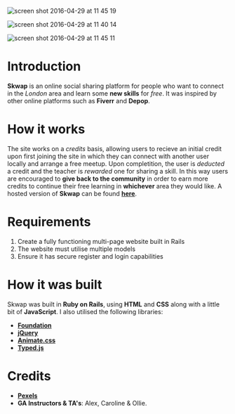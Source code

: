 ![screen shot 2016-04-29 at 11 45 19](https://cloud.githubusercontent.com/assets/8389262/14915758/3940ac22-0e0d-11e6-9768-a70f91573933.png)

![screen shot 2016-04-29 at 11 40 14](https://cloud.githubusercontent.com/assets/8389262/14915767/513f84ba-0e0d-11e6-8ed8-3f5220e5a640.png)

![screen shot 2016-04-29 at 11 45 11](https://cloud.githubusercontent.com/assets/8389262/14915742/1f49f594-0e0d-11e6-98ea-98379e12e8a0.png)




# Introduction
**Skwap** is an online social sharing platform for people who want to connect in the *London* area and learn some **new skills** for *free*. It was inspired by other online platforms such as **Fiverr** and **Depop**.

# How it works
The site works on a *credits* basis, allowing users to recieve an initial credit upon first joining the site in which they can connect with another user locally and arrange a free meetup. Upon completition, the user is *deducted* a credit and the teacher is *rewarded* one for sharing a skill. In this way users are encouraged to **give back to the community** in order to earn more credits to continue their free learning in **whichever** area they would like. A hosted version of **Skwap** can be found [**here**](http://skwap.herokuapp.com/).

# Requirements 
1. Create a fully functioning multi-page website built in Rails
2. The website must utilise multiple models
3. Ensure it has secure register and login capabilities

# How it was built
Skwap was built in **Ruby on Rails**, using **HTML** and **CSS** along with a little bit of **JavaScript**. I also utilised the following libraries:
- [**Foundation**](http://foundation.zurb.com/)
- [**jQuery**](https://jquery.com/download/)
- [**Animate.css**](https://daneden.github.io/animate.css/)
- [**Typed.js**](http://www.mattboldt.com/demos/typed-js/)

# Credits
- [**Pexels**](https://www.pexels.com)
- **GA Instructors & TA's**: Alex, Caroline & Ollie.
